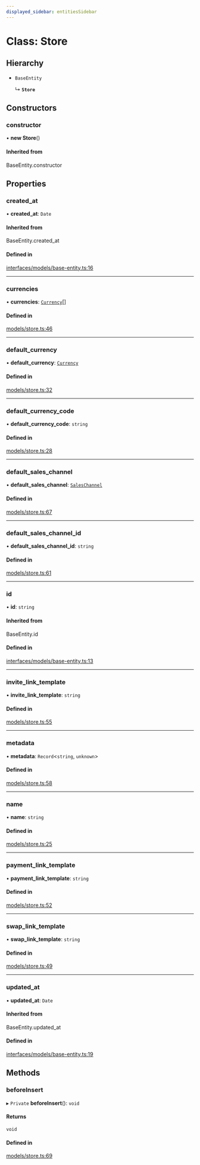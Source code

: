 ```yaml
---
displayed_sidebar: entitiesSidebar
---
```


# Class: Store

## Hierarchy

- `BaseEntity`

  ↳ **`Store`**

## Constructors

### constructor

• **new Store**()

#### Inherited from

BaseEntity.constructor

## Properties

### created\_at

• **created\_at**: `Date`

#### Inherited from

BaseEntity.created\_at

#### Defined in

[interfaces/models/base-entity.ts:16](https://github.com/medusajs/medusa/blob/35df4962f/packages/medusa/src/interfaces/models/base-entity.ts#L16)

___

### currencies

• **currencies**: [`Currency`](Currency.md)[]

#### Defined in

[models/store.ts:46](https://github.com/medusajs/medusa/blob/35df4962f/packages/medusa/src/models/store.ts#L46)

___

### default\_currency

• **default\_currency**: [`Currency`](Currency.md)

#### Defined in

[models/store.ts:32](https://github.com/medusajs/medusa/blob/35df4962f/packages/medusa/src/models/store.ts#L32)

___

### default\_currency\_code

• **default\_currency\_code**: `string`

#### Defined in

[models/store.ts:28](https://github.com/medusajs/medusa/blob/35df4962f/packages/medusa/src/models/store.ts#L28)

___

### default\_sales\_channel

• **default\_sales\_channel**: [`SalesChannel`](SalesChannel.md)

#### Defined in

[models/store.ts:67](https://github.com/medusajs/medusa/blob/35df4962f/packages/medusa/src/models/store.ts#L67)

___

### default\_sales\_channel\_id

• **default\_sales\_channel\_id**: `string`

#### Defined in

[models/store.ts:61](https://github.com/medusajs/medusa/blob/35df4962f/packages/medusa/src/models/store.ts#L61)

___

### id

• **id**: `string`

#### Inherited from

BaseEntity.id

#### Defined in

[interfaces/models/base-entity.ts:13](https://github.com/medusajs/medusa/blob/35df4962f/packages/medusa/src/interfaces/models/base-entity.ts#L13)

___

### invite\_link\_template

• **invite\_link\_template**: `string`

#### Defined in

[models/store.ts:55](https://github.com/medusajs/medusa/blob/35df4962f/packages/medusa/src/models/store.ts#L55)

___

### metadata

• **metadata**: `Record`<`string`, `unknown`\>

#### Defined in

[models/store.ts:58](https://github.com/medusajs/medusa/blob/35df4962f/packages/medusa/src/models/store.ts#L58)

___

### name

• **name**: `string`

#### Defined in

[models/store.ts:25](https://github.com/medusajs/medusa/blob/35df4962f/packages/medusa/src/models/store.ts#L25)

___

### payment\_link\_template

• **payment\_link\_template**: `string`

#### Defined in

[models/store.ts:52](https://github.com/medusajs/medusa/blob/35df4962f/packages/medusa/src/models/store.ts#L52)

___

### swap\_link\_template

• **swap\_link\_template**: `string`

#### Defined in

[models/store.ts:49](https://github.com/medusajs/medusa/blob/35df4962f/packages/medusa/src/models/store.ts#L49)

___

### updated\_at

• **updated\_at**: `Date`

#### Inherited from

BaseEntity.updated\_at

#### Defined in

[interfaces/models/base-entity.ts:19](https://github.com/medusajs/medusa/blob/35df4962f/packages/medusa/src/interfaces/models/base-entity.ts#L19)

## Methods

### beforeInsert

▸ `Private` **beforeInsert**(): `void`

#### Returns

`void`

#### Defined in

[models/store.ts:69](https://github.com/medusajs/medusa/blob/35df4962f/packages/medusa/src/models/store.ts#L69)
